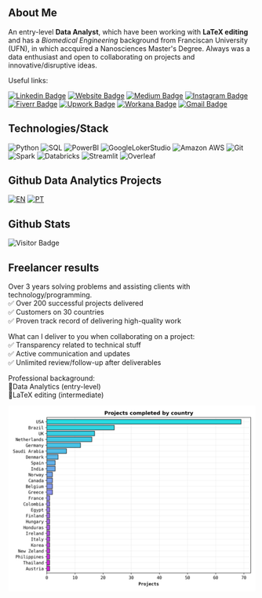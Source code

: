 ## About Me

An entry-level **Data Analyst**, which have been working with **LaTeX editing** and has a *Biomedical Engineering* background from Franciscan University (UFN), in which accquired a Nanosciences Master's Degree. Always was a data enthusiast and open to collaborating on projects and innovative/disruptive ideas.

Useful links:

[![Linkedin Badge](https://img.shields.io/badge/-Linkedin-0A66C2?&logo=Linkedin&link=https://www.linkedin.com/in/vinicius-oviedo/)](https://www.linkedin.com/in/vinicius-oviedo/)
[![Website Badge](https://img.shields.io/badge/-Website-crimson?&link=https://oviedovr.github.io/OviedoVR-ViniciusOviedo.github.io/)](https://oviedovr.github.io/OviedoVR-ViniciusOviedo.github.io/)
[![Medium Badge](https://img.shields.io/badge/-Medium-black?&logo=Medium&link=https://medium.com/@vo.freelancer5)](https://medium.com/@vo.freelancer5/)
[![Instagram Badge](https://img.shields.io/badge/-Instagram-white?&logo=Instagram&link=https:www.instagram.com/vinicius.dataandlatex/)](https://www.instagram.com/vinicius.dataandlatex/)
[![Fiverr Badge](https://img.shields.io/badge/-Fiverr_profile-charcoal?&link=https://www.fiverr.com/freelancer_vo)](https://www.fiverr.com/freelancer_vo)
[![Upwork Badge](https://img.shields.io/badge/-Upwork_profile-gray?&logo=Upwork&link=https://www.upwork.com/freelancers/~0159ceec532c3ee8ae)](https://www.upwork.com/freelancers/~0159ceec532c3ee8ae)
[![Workana Badge](https://img.shields.io/badge/-Workana_profile-orange?&link=https://www.workana.com/freelancer/1d710e81f21dfea16f166db71841541c)](https://www.workana.com/freelancer/1d710e81f21dfea16f166db71841541c)
[![Gmail Badge](https://img.shields.io/badge/-Gmail-white?&logo=Gmail&link=mailto:oviedo.vinicius@gmail.com)](mailto:oviedo.vinicius@gmail.com)


## Technologies/Stack

![Python](https://img.shields.io/badge/-Python-white?style=round&logo=Python)
![SQL](https://img.shields.io/badge/-SQL-black?style=flat-square&logo=sqlite)
![PowerBI](https://img.shields.io/badge/-Power_BI-0d0d0d?style=flat-square&logo=Power-bi)
![GoogleLokerStudio](https://img.shields.io/badge/-Google_Loker_Studio-0d0d0d?style=flat-square&logo=google)
![Amazon AWS](https://img.shields.io/badge/AWS-black?style=flat-square&logo=amazon-aws)
![Git](https://img.shields.io/badge/-Git-black?style=flat-square&logo=git)
![Spark](https://img.shields.io/badge/-Pyspark-black?style=flat-square&logo=apache-spark)
![Databricks](https://img.shields.io/badge/-Databricks-black?style=flat-square&logo=databricks)
![Streamlit](https://img.shields.io/badge/-Streamlit-black?style=flat-square&logo=streamlit)
![Overleaf](https://img.shields.io/badge/-LaTeX-black?style=flat-square&logo=overleaf)

## Github Data Analytics Projects

[![EN](https://img.shields.io/badge/-English-black?link=https://github.com/OviedoVR/ENGLISH-Data-Analyst-Portfolio)](https://github.com/OviedoVR/ENGLISH-Data-Analyst-Portfolio)
[![PT](https://img.shields.io/badge/-Portuguese-00cc00?link=https:/github.com/OviedoVR/Portfolio-Analista-de-Dados)](https://github.com/OviedoVR/Portfolio-Analista-de-Dados)

## Github Stats

![Visitor Badge](https://visitor-badge.laobi.icu/badge?page_id=OviedoVR.OviedoVR)
 
## Freelancer results

Over 3 years solving problems and assisting clients with technology/programming.<br>
✅ Over 200 successful projects delivered <br>
✅ Customers on 30 countries <br>
✅ Proven track record of delivering high-quality work <br>

What can I deliver to you when collaborating on a project: <br>
✅ Transparency related to technical stuff <br>
✅ Active communication and updates <br>
✅ Unlimited review/follow-up after deliverables

Professional backaground: <br>
📓Data Analytics (entry-level)<br>
📓LaTeX editing (intermediate)
 
 <p aling="center">
 <img src="https://github.com/OviedoVR/OviedoVR/blob/main/projects.png" 
  width="675"/>
  </p>
